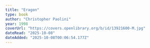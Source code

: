 ```yaml
---
title: "Eragon"
type: book
author: "Christopher Paolini"
year: 1998
coverUrl: "https://covers.openlibrary.org/b/id/13921600-M.jpg"
dateRead: "2025-10-08"
dateAdded: "2025-10-08T00:06:54.177Z"
---
```


